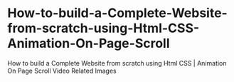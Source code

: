 # How-to-build-a-Complete-Website-from-scratch-using-Html-CSS-Animation-On-Page-Scroll
How to build a Complete  Website from scratch using Html CSS | Animation On Page Scroll Video Related Images
